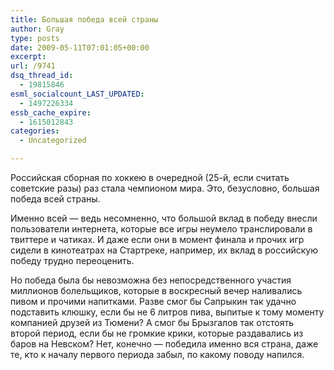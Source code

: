 ```yaml
---
title: Большая победа всей страны
author: Gray
type: posts
date: 2009-05-11T07:01:05+00:00
excerpt:
url: /9741
dsq_thread_id:
  - 19815846
esml_socialcount_LAST_UPDATED:
  - 1497226334
essb_cache_expire:
  - 1615012843
categories:
  - Uncategorized

---
```








<p style="clear: both">
  Российская сборная по хоккею в очередной (25-й, если считать советские разы) раз стала чемпионом мира. Это, безусловно, большая победа всей страны.
</p>

<p style="clear: both">
  Именно всей &#8212; ведь несомненно, что большой вклад в победу внесли пользователи интернета, которые все игры неумело транслировали в твиттере и чатиках. И даже если они в момент финала и прочих игр сидели в кинотеатрах на Стартреке, например, их вклад в российскую победу трудно переоценить.
</p>

<p style="clear: both">
  Но победа была бы невозможна без непосредственного участия миллионов болельщиков, которые в воскресный вечер наливались пивом и прочими напитками. Разве смог бы Сапрыкин так удачно подставить клюшку, если бы не 6 литров пива, выпитые к тому моменту компанией друзей из Тюмени? А смог бы Брызгалов так отстоять второй период, если бы не громкие крики, которые раздавались из баров на Невском? Нет, конечно &#8212; победила именно вся страна, даже те, кто к началу первого периода забыл, по какому поводу напился.
</p>